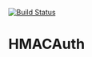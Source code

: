 [![Build Status](https://travis-ci.org/zvkemp/hmac_auth.svg?branch=body_verification)](https://travis-ci.org/zvkemp/hmac_auth)

# HMACAuth

